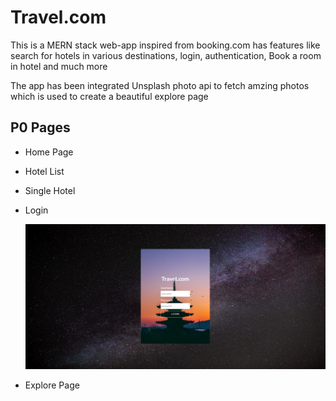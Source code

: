 # Travel.com

This is a MERN stack web-app inspired from booking.com has features like search for hotels in various destinations, login, authentication, Book a room in hotel and much more

The app has been integrated Unsplash photo api to fetch amzing photos which is used to create a beautiful explore page 

## P0 Pages
- Home Page

     
     
- Hotel List 
- Single Hotel
- Login
     
     ![alt text](https://github.com/dadisahis/Travel.com/blob/041a365c045a84f36023cd4f14a32d92ee329a94/images/login.png?raw=true)

- Explore Page
